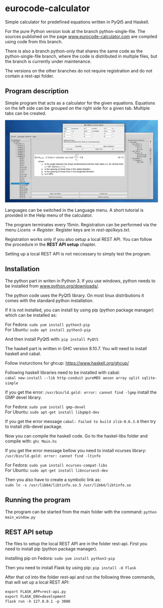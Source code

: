 # eurocode-calculator
Simple calculator for predefined equations written in PyQt5 and Haskell.

For the pure Python version look at the branch python-single-file. The
sources published on the page www.eurocode-calculator.com are compiled
using code from this branch.

There is also a branch python-only that shares the same code as the 
python-single-file branch, where the code is distributed in multiple
files, but the branch is currently under maintenance. 

The versions on the other branches do not require registration and do
not contain a rest-api folder. 

Program description
-------------------

Simple program that acts as a calculator for the given equations.
Equations on the left side can be grouped on the right side for a
given tab. Multiple tabs can be created.

![alt text](https://github.com/LukaKurnjek/eurocode-calculator/blob/main/data/eurocode-calculator.png) 

Languages can be switched in the Language menu. A short tutorial is 
provided in the Help menu of the calculator.

The program terminates every 15min. Registration can be performed via
the menu *Licens -> Register*. Register keys are in *rest-api/keys.txt*.

Registration works only if you also setup a local REST API. You can 
follow the procedure in the **REST API setup** chapter. 

Setting up a local REST API is not neccessary to simply test the program.

Installation
------------

The python part in writen in Python 3. If you use windows, python
needs to be installed from www.python.org/downloads/.

The python code uses the PyQt5 library. On most linux distributions
it comes with the standard python installation. 

If it is not installed, you can install by using pip (python package 
manager) which can be installed as:

For Fedora: `sudo yum install python3-pip`<br>
For Ubuntu: `sudo apt install python3-pip`

And then install PyQt5 with: `pip install PyQt5`

The haskell part is written in GHC version 8.10.7. You will need to 
install haskell and cabal.

Follow insturctions for ghcup: https://www.haskell.org/ghcup/

Following haskell libraries need to be installed with cabal:<br>
`cabal new-install --lib http-conduit pureMD5 aeson array split sqlite-simple`<br>

If you get the error: `/usr/bin/ld.gold: error: cannot find -lgmp`
install the GMP devel library.

For Fedora: `sudo yum install gmp-devel`<br>
For Ubuntu: `sudo apt-get install libgmp3-dev`

If you get the error message `cabal: Failed to build zlib-0.6.3.0`
then try to install zlib-devel package.

Now you can compile the haskell code. Go to the haskel-libs folder and
compile with: `ghc Main.hs`

If you get the error message bellow you need to install ncurses library:<br>
`/usr/bin/ld.gold: error: cannot find -ltinfo`

For Fedora: `sudo yum install ncurses-compat-libs`<br>
For Ubuntu: `sudo apt-get install libncurses5-dev`

Then you also have to create a symbolic link as:<br>
`sudo ln -s /usr/lib64/libtinfo.so.5 /usr/lib64/libtinfo.so`

Running the program
-------------------

The program can be started from the main folder with the command:
`python main_window.py`

REST API setup
--------------

The files to setup the local REST API are in the folder rest-api.
First you need to install pip (python package manager).

Installing pip on Fedora:
`sudo yum install python3-pip`

Then you need to install Flask by using pip:
`pip install -U Flask`

After that cd into the folder rest-api and run the following three 
commands, that will set up a local REST API:
```
export FLASK_APP=rest-api.py
export FLASK_ENV=development
flask run -h 127.0.0.1 -p 3000
```